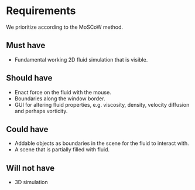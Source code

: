 # Requirements

We prioritize according to the MoSCoW method.

## Must have

* Fundamental working 2D fluid simulation that is visible.

## Should have

* Enact force on the fluid with the mouse.
* Boundaries along the window border.
* GUI for altering fluid properties, e.g. viscosity, density, velocity diffusion and perhaps vorticity.

## Could have

* Addable objects as boundaries in the scene for the fluid to interact with.
* A scene that is partially filled with fluid.

## Will not have

* 3D simulation